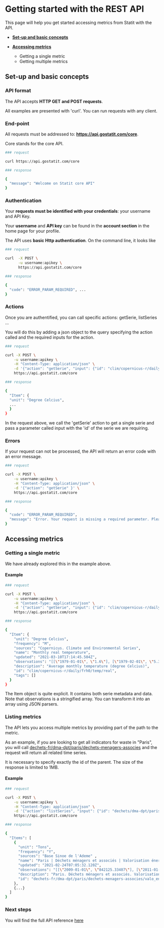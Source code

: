 # Getting started with the REST API

This page will help you get started accessing metrics from Statit with the API.

- [**Set-up and basic concepts**](#set-up-and-basic-concepts)

- [**Accessing metrics**](#accessing-time-series)
    - Getting a single metric
    - Getting multiple metrics


## **Set-up and basic concepts**

### API format

The API accepts **HTTP GET and POST requests**.

All examples are presented with 'curl'. You can run requests with any client. 


### End-point

All requests must be addressed to: **https://api.gostatit.com/core**.

Core stands for the core API.

```bash
### request

curl https://api.gostatit.com/core

### response

{
  "message": "Welcome on Statit core API"
}

```

### Authentication

Your **requests must be identified with your credentials**: your username and API Key.

Your **username** and **API key** can be found in the **account section** in the home page for your profile.

The API uses **basic Http authentication**. On the command line, it looks like

```bash
### request

curl  -X POST \
      -u username:apikey \
      https://api.gostatit.com/core

### response

{
  "code": "ERROR_PARAM_REQUIRED", ...
}
```

### Actions

Once you are authentified, you can call specific actions: getSerie, listSeries ...

You will do this by adding a json object to the query specifying the action called and the required inputs for the action.


```bash
### request

curl -X POST \
    -u username:apikey \
    -H "Content-Type: application/json" \
    -d '{"action": "getSerie", "input": {"id": "clim/copernicus-r/daily/frh0/temp/real"}}' \
    https://api.gostatit.com/core

### response

{
  "Item": {
  "unit": "Degree Celcius",
  ...
  }
}

```

In the request above, we call the 'getSerie' action to get a single serie and pass a parameter called input with the 'id' of the serie we are requiring.


### Errors

If your request can not be processed, the API will return an error code with an error message.


```bash
### request

curl -X POST \
    -u username:apikey \
    -H "Content-Type: application/json" \
    -d '{"action": "getSerie" }' \
    https://api.gostatit.com/core

### response

{
  "code": "ERROR_PARAM_REQUIRED",
  "message": "Error. Your request is missing a required parameter. Please check the documentation"
}

```


## **Accessing metrics**

### Getting a single metric

We have already explored this in the example above.

#### Example

```bash
### request

curl -X POST \
    -u username:apikey \
    -H "Content-Type: application/json" \
    -d '{"action": "getSerie", "input": {"id": "clim/copernicus-r/daily/frh0/temp/real"}}' \
    https://api.gostatit.com/core

### response

{
  "Item": {
    "unit": "Degree Celcius",
    "frequency": "M",
    "sources": "Copernicus. Climate and Environmental Series",
    "name": "Monthly real temperature",
    "updated": "2021-03-10T17:14:45.504Z",
    "observations": "[[\"1979-01-01\", \"1.6\"], [\"1979-02-01\", \"5.3\"], [\"1979-03-01\", \"6.7\"], [\"1979-04-01\", \"8.5\"], [\"1979-05-01\", \"11.0\"], [\"1979-06-01\", \"14.6\"] ..."
    "description": "Average monthly temperature (degree Celcius)",
    "id": "clim/copernicus-r/daily/frh0/temp/real",
    "tags": []
  }
}
```


The Item object is quite explicit. It contains both serie metadata and data. Note that observations is a stringified array. You can transform it into an array using JSON parsers.


### Listing metrics

The API lets you access multiple metrics by providing part of the path to the metric.

As an example, if you are looking to get all indicators for waste in "Paris", you will call [dechets-fr/dma-dpt/paris/dechets-menagers-associes](https://gostatit.com/dechets/dma-dpt/paris/dechets-menagers-associes) and the request will return all related time series.

It is necessary to specify exactly the id of the parent. The size of the response is limited to 1MB.


#### Example

```bash
### request

curl -X POST \
    -u username:apikey \
    -H "Content-Type: application/json" \
    -d '{"action": "listSeries", "input": {"id": "dechets/dma-dpt/paris/dechets-menagers-associes"}}' \
    https://api.gostatit.com/core

### response

{
  "Items": [
    {
      "unit": "Tons",
      "frequency": "Y",
      "sources": "Base Sinoe de l'Ademe" ,
      "name": "Paris | Déchets ménagers et associés | Valorisation énergétique",
      "updated": "2021-02-24T07:05:32.120Z",
      "observations": "[[\"2009-01-01\", \"842125.33407\"], [\"2011-01-01\", \"833876.24514\"], [\"2013-01-01\", \"803965.81276\"], ...]",
      "description": "Paris. Déchets ménagers et associés. Valorisation énergétique",
      "id": "dechets-fr/dma-dpt/paris/dechets-menagers-associes/valo_energetique"
    },
    {...}
  ]
}

```


### Next steps

You will find the full API reference [here](reference.md)

